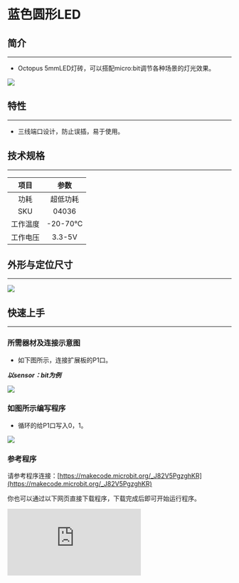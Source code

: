 # 蓝色圆形LED

## 简介
---
- Octopus 5mmLED灯砖，可以搭配micro:bit调节各种场景的灯光效果。

 ![](https://wiki-media-ef.oss-cn-hongkong.aliyuncs.com//images/Raj46TF.jpg)

## 特性
---
- 三线端口设计，防止误插，易于使用。

## 技术规格
---

项目 | 参数
:-: | :-:
功耗|超低功耗
SKU|04036
工作温度|-20-70℃
工作电压|3.3-5V
## 外形与定位尺寸
---

 ![](https://wiki-media-ef.oss-cn-hongkong.aliyuncs.com//images/cdNd1Kw.png)

## 快速上手
---

### 所需器材及连接示意图
- 如下图所示，连接扩展板的P1口。

***以sensor：bit为例***

 ![](https://wiki-media-ef.oss-cn-hongkong.aliyuncs.com//images/gPeDZkY.png)


### 如图所示编写程序
- 循环的给P1口写入0，1。

![](https://wiki-media-ef.oss-cn-hongkong.aliyuncs.com//images/AAzv9pn.png)

### 参考程序

请参考程序连接：[https://makecode.microbit.org/_J82V5PgzghKR](https://makecode.microbit.org/_J82V5PgzghKR)

你也可以通过以下网页直接下载程序，下载完成后即可开始运行程序。

<div
    style={{
        position: 'relative',
        paddingBottom: '60%',
        overflow: 'hidden',
    }}
>
    <iframe
        src="https://makecode.microbit.org/_J82V5PgzghKR"
        frameborder="0"
        sandbox="allow-popups allow-forms allow-scripts allow-same-origin"
        style={{
            position: 'absolute',
            width: '100%',
            height: '100%',
        }}
    />
</div>
---

### 结果
- 程序运行后，led一秒钟点亮一次。

## Python 编程

### 步骤 1
下载压缩包并解压[Octopus_MicroPython-master](https://github.com/lionyhw/Octopus_MicroPython/archive/master.zip)
打开[Python editor](https://python.microbit.org/v/2.0)

![](https://wiki-media-ef.oss-cn-hongkong.aliyuncs.com//images/05001_07.png)

为了给LED灯编程，我们需要添加led.py。点击Load/Save，然后点击Show Files（1）下拉菜单，再点击Add file在本地找到下载并解压完成的Octopus_MicroPython-master文件夹，从中选择led.py添加进来。

![](https://wiki-media-ef.oss-cn-hongkong.aliyuncs.com//images/05001_08.png)
![](https://wiki-media-ef.oss-cn-hongkong.aliyuncs.com//images/05001_09.png)
![](https://wiki-media-ef.oss-cn-hongkong.aliyuncs.com//images/04036_10.png)

### 步骤 2
### 参考程序
```
from microbit import *
from led import *

l = LED(pin1)
while True:
    l.set_led(1,100)
    sleep(500)
    l.set_led(0,0)
    sleep(500)
```


### 结果
- LED灯每秒闪烁一次。


## 相关案例
---

## 技术文档
---
